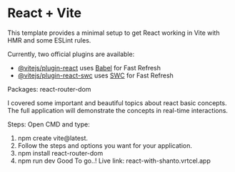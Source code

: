 # React + Vite

This template provides a minimal setup to get React working in Vite with HMR and some ESLint rules.

Currently, two official plugins are available:

- [@vitejs/plugin-react](https://github.com/vitejs/vite-plugin-react/blob/main/packages/plugin-react/README.md) uses [Babel](https://babeljs.io/) for Fast Refresh
- [@vitejs/plugin-react-swc](https://github.com/vitejs/vite-plugin-react-swc) uses [SWC](https://swc.rs/) for Fast Refresh

Packages: react-router-dom

I covered some important and beautiful topics about react basic concepts. The full application will demonstrate the concepts in real-time interactions.

Steps:
Open CMD and type:
1. npm create vite@latest.
2. Follow the steps and options you want for your application.
3. npm install react-router-dom
4. npm run dev
   Good To go..!
Live link: react-with-shanto.vrtcel.app
